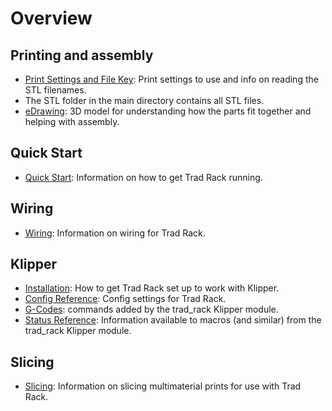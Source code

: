 # Overview

## Printing and assembly
- [Print Settings and File Key](/Print_Settings_and_File_Key.txt):
  Print settings to use and info on reading the STL filenames.
- The STL folder in the main directory contains all STL files.
- [eDrawing](/eDrawings/Trad%20Rack%20Beta%202023-02-15.EASM):
  3D model for understanding how the parts
  fit together and helping with assembly.

## Quick Start
- [Quick Start](quick_start/Quick_Start.md): Information on how to get
  Trad Rack running.

## Wiring
- [Wiring](wiring/Wiring.md): Information on wiring for Trad Rack.

## Klipper
- [Installation](klipper/Installation.md): How to get Trad Rack set up
  to work with Klipper.
- [Config Reference](klipper/Config_Reference.md): Config settings for
  Trad Rack.
- [G-Codes](klipper/G-Codes.md): commands added by the trad_rack
  Klipper module.
- [Status Reference](klipper/Status_Reference.md): Information
  available to macros (and similar) from the trad_rack Klipper module.

## Slicing
- [Slicing](slicing/Slicing.md): Information on slicing multimaterial
  prints for use with Trad Rack.